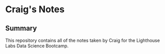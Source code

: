 # Craig's Notes
## Summary 

This repository contains all of the notes taken by Craig for the Lighthouse Labs Data Science Bootcamp.

